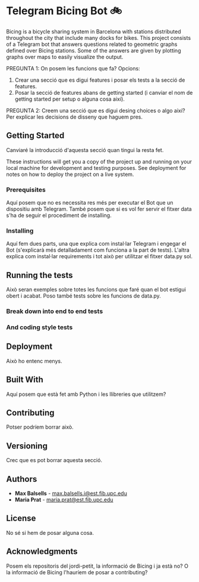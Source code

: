 # Telegram Bicing Bot 🚲

Bicing is a bicycle sharing system in Barcelona with stations distributed throughout the city that include many docks for bikes. This project consists of a Telegram bot that answers questions related to geometric graphs defined over Bicing stations. Some of the answers are given by plotting graphs over maps to easily visualize the output. 

PREGUNTA 1: On posem les funcions que fa? Opcions:
 1. Crear una secció que es digui features i posar els tests a la secció de features.
 2. Posar la secció de features abans de getting started (i canviar el nom de getting started per setup o alguna cosa així).
 
 PREGUNTA 2: Creem una secció que es digui desing choices o algo així? Per explicar les decisions de disseny que haguem pres.
 
## Getting Started

Canviaré la introducció d'aquesta secció quan tingui la resta fet.

These instructions will get you a copy of the project up and running on your local machine for development and testing purposes. See deployment for notes on how to deploy the project on a live system.

### Prerequisites

Aquí posem que no es necessita res més per executar el Bot que un dispositiu amb Telegram.
També posem que si es vol fer servir el fitxer data s'ha de seguir el procediment de installing.

### Installing

Aquí fem dues parts, una que explica com instal·lar Telegram i engegar el Bot (s'explicarà més detalladament com funciona a la part de tests). L'altra explica com instal·lar requirements i tot això per utilitzar el fitxer data.py sol.

## Running the tests

Això seran exemples sobre totes les funcions que faré quan el bot estigui obert i acabat.
Poso també tests sobre les funcions de data.py.

### Break down into end to end tests

### And coding style tests

## Deployment

Això ho entenc menys.

## Built With

Aquí posem que està fet amb Python i les llibreries que utilitzem?

## Contributing

Potser podríem borrar això. 

## Versioning

Crec que es pot borrar aquesta secció.

## Authors

* **Max Balsells** - <max.balsells.i@est.fib.upc.edu>
* **Maria Prat** - <maria.prat@est.fib.upc.edu>

## License

No sé si hem de posar alguna cosa.

## Acknowledgments

Posem els repositoris del jordi-petit, la informació de Bicing i ja està no?
O la informació de Bicing l'hauríem de posar a contributing?
